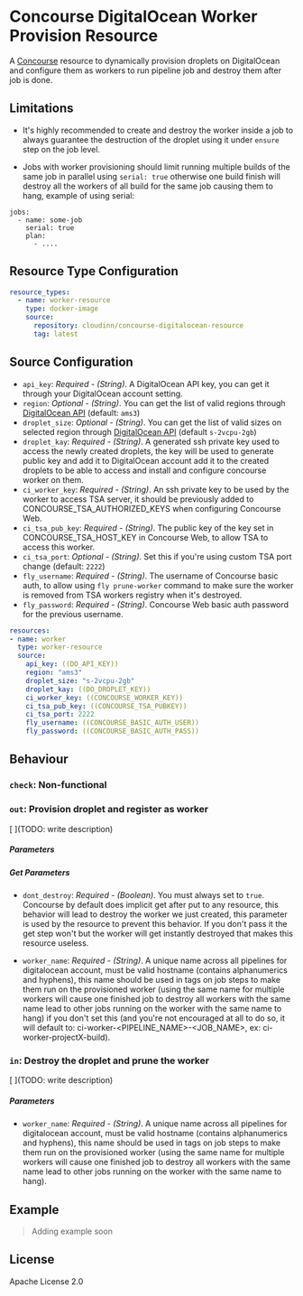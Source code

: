 Concourse DigitalOcean Worker Provision Resource
======================

A [Concourse](http://concourse.ci/) resource to dynamically provision droplets on DigitalOcean and configure them as workers to run pipeline job and destroy them after job is done.


## Limitations

- It's highly recommended to create and destroy the worker inside a job to always guarantee the destruction of the droplet using it under `ensure` step on the job level.

- Jobs with worker provisioning should limit running multiple builds of the same job in parallel using `serial: true` otherwise one build finish will destroy all the workers of all build for the same job causing them to hang, example of using serial:

```
jobs:
  - name: some-job
    serial: true
    plan:
      - ....
```

## Resource Type Configuration

```yaml
resource_types:
  - name: worker-resource
    type: docker-image
    source:
      repository: cloudinn/concourse-digitalocean-resource
      tag: latest
```

## Source Configuration

* `api_key`: _Required - (String)_. A DigitalOcean API key, you can get it through your DigitalOcean account setting.
* `region`: _Optional - (String)_. You can get the list of valid regions through [DigitalOcean API](https://developers.digitalocean.com/documentation/v2/) (default: `ams3`)
* `droplet_size`: _Optional - (String)_. You can get the list of valid sizes on selected region through [DigitalOcean API](https://developers.digitalocean.com/documentation/v2/) (default `s-2vcpu-2gb`)
* `droplet_kay`: _Required - (String)_. A generated ssh private key used to access the newly created droplets, the key will be used to generate public key and add it to DigitalOcean account add it to the created droplets to be able to access and install and configure concourse worker on them.
* `ci_worker_key`: _Required - (String)_. An ssh private key to be used by the worker to access TSA server, it should be previously added to CONCOURSE_TSA_AUTHORIZED_KEYS when configuring Concourse Web.
* `ci_tsa_pub_key`: _Required - (String)_. The public key of the key set in CONCOURSE_TSA_HOST_KEY in Concourse Web, to allow TSA to access this worker.
* `ci_tsa_port`: _Optional - (String)_. Set this if you're using custom TSA port change (default: `2222`)
* `fly_username`: _Required - (String)_. The username of Concourse basic auth, to allow using `fly prune-worker` command to make sure the worker is removed from TSA workers registry when it's destroyed.
* `fly_password`: _Required - (String)_. Concourse Web basic auth password for the previous username.


```yaml
resources:
- name: worker
  type: worker-resource
  source:
    api_key: ((DO_API_KEY))
    region: "ams3"
    droplet_size: "s-2vcpu-2gb"
    droplet_kay: ((DO_DROPLET_KEY))
    ci_worker_key: ((CONCOURSE_WORKER_KEY))
    ci_tsa_pub_key: ((CONCOURSE_TSA_PUBKEY))
    ci_tsa_port: 2222
    fly_username: ((CONCOURSE_BASIC_AUTH_USER))
    fly_password: ((CONCOURSE_BASIC_AUTH_PASS))
```

## Behaviour

### `check`: Non-functional

### `out`: Provision droplet and register as worker

[ ](TODO: write description)

##### Parameters

##### Get Parameters

* `dont_destroy`:  _Required - (Boolean)_. You must always set to `true`. Concourse by default does implicit get after put to any resource, this behavior will lead to destroy the worker we just created, this parameter is used by the resource to prevent this behavior. If you don't pass it the get step won't but the worker will get instantly destroyed that makes this resource useless.

* `worker_name`: _Required - (String)_. A unique name across all pipelines for digitalocean account, must be valid hostname (contains alphanumerics and hyphens), this name should be used in tags on job steps to make them run on the provisioned worker (using the same name for multiple workers will cause one finished job to destroy all workers with the same name lead to other jobs running on the worker with the same name to hang) if you don't set this (and you're not encouraged at all to do so, it will default to: ci-worker-<PIPELINE_NAME>-<JOB_NAME>, ex: ci-worker-projectX-build).

### `in`: Destroy the droplet and prune the worker

[ ](TODO: write description)

##### Parameters

* `worker_name`: _Required - (String)_. A unique name across all pipelines for digitalocean account, must be valid hostname (contains alphanumerics and hyphens), this name should be used in tags on job steps to make them run on the provisioned worker (using the same name for multiple workers will cause one finished job to destroy all workers with the same name lead to other jobs running on the worker with the same name to hang).


## Example

> Adding example soon

## License

Apache License 2.0
